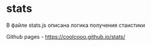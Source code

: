 # stats
В файле stats.js описана логика получения стаистики

Github pages - https://coolcooo.github.io/stats/
